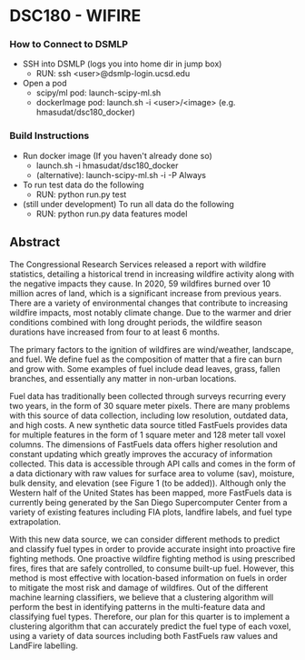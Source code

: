 # DSC180 - WIFIRE

### **How to Connect to DSMLP**
- SSH into DSMLP (logs you into home dir in jump box)
  - RUN: ssh \<user>@dsmlp-login.ucsd.edu
- Open a pod
  - scipy/ml pod: launch-scipy-ml.sh
  - dockerImage pod: launch.sh -i \<user>/\<image>  (e.g. hmasudat/dsc180_docker)

### **Build Instructions**
- Run docker image (If you haven't already done so)
  - launch.sh -i hmasudat/dsc180_docker
  - (alternative): launch-scipy-ml.sh -i <image-fullname> -P Always
- To run test data do the following
  - RUN: python run.py test
- (still under development) To run all data do the following
  - RUN: python run.py data features model

## Abstract

The Congressional Research Services released a report with wildfire statistics, detailing a historical trend in increasing wildfire activity along with the negative impacts they cause. In 2020, 59 wildfires burned over 10 million acres of land, which is a significant increase from previous years. There are a variety of environmental changes that contribute to increasing wildfire impacts, most notably climate change. Due to the warmer and drier conditions combined with long drought periods, the wildfire season durations have increased from four to at least 6 months.

The primary factors to the ignition of wildfires are wind/weather, landscape, and fuel. We define fuel as the composition of matter that a fire can burn and grow with. Some examples of fuel include dead leaves, grass, fallen branches, and essentially any matter in non-urban locations.

Fuel data has traditionally been collected through surveys recurring every two years, in the form of 30 square meter pixels. There are many problems with this source of data collection, including low resolution, outdated data, and high costs. A new synthetic data source titled FastFuels provides data for multiple features in the form of 1 square meter and 128 meter tall voxel columns. The dimensions of FastFuels data offers higher resolution and constant updating which greatly improves the accuracy of information collected. This data is accessible through API calls and comes in the form of a data dictionary with raw values for surface area to volume (sav), moisture, bulk density, and elevation (see Figure 1 (to be added)). Although only the Western half of the United States has been mapped, more FastFuels data is currently being generated by the San Diego Supercomputer Center from a variety of existing features including FIA plots, landfire labels, and fuel type extrapolation.

With this new data source, we can consider different methods to predict and classify fuel types in order to provide accurate insight into proactive fire fighting methods. One proactive wildfire fighting method is using prescribed fires, fires that are safely controlled, to consume built-up fuel. However, this method is most effective with location-based information on fuels in order to mitigate the most risk and damage of wildfires.
Out of the different machine learning classifiers, we believe that a clustering algorithm will perform the best in identifying patterns in the multi-feature data and classifying fuel types. Therefore, our plan for this quarter is to implement a clustering algorithm that can accurately predict the fuel type of each voxel, using a variety of data sources including both FastFuels raw values and LandFire labelling.
